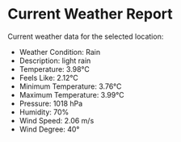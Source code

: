 # Current Weather Report
Current weather data for the selected location:
- Weather Condition: Rain
- Description: light rain
- Temperature: 3.98°C
- Feels Like: 2.12°C
- Minimum Temperature: 3.76°C
- Maximum Temperature: 3.99°C
- Pressure: 1018 hPa
- Humidity: 70%
- Wind Speed: 2.06 m/s
- Wind Degree: 40°
